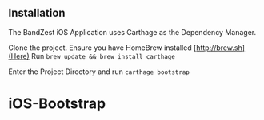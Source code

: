## Installation
The BandZest iOS Application uses Carthage as the Dependency Manager.

Clone the project.
Ensure you have HomeBrew installed [http://brew.sh](Here)
Run ```brew update && brew install carthage```

Enter the Project Directory and run ```carthage bootstrap```
# iOS-Bootstrap
